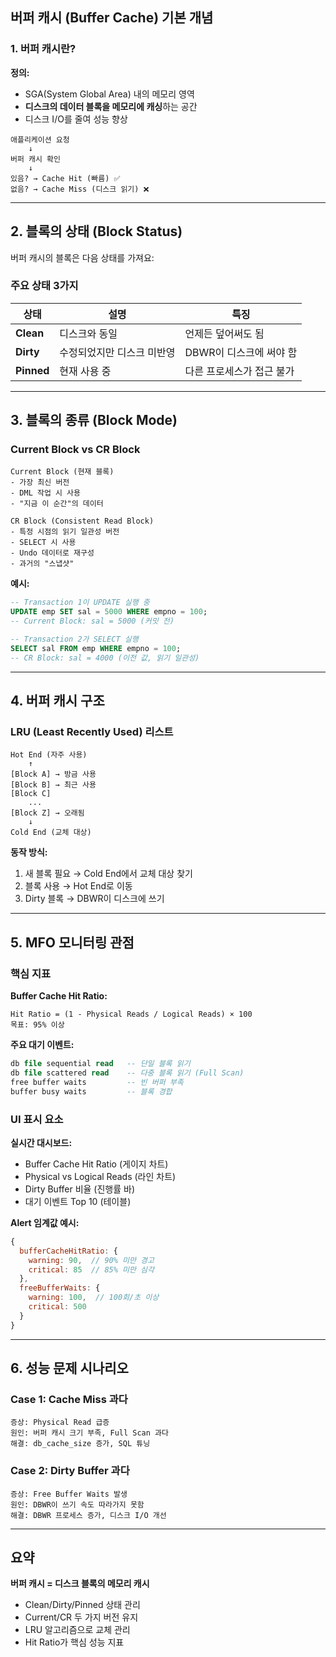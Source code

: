 ## 버퍼 캐시 (Buffer Cache) 기본 개념
### 1. **버퍼 캐시란?**
**정의:**
- SGA(System Global Area) 내의 메모리 영역
- **디스크의 데이터 블록을 메모리에 캐싱**하는 공간
- 디스크 I/O를 줄여 성능 향상

```
애플리케이션 요청
    ↓
버퍼 캐시 확인
    ↓
있음? → Cache Hit (빠름) ✅
없음? → Cache Miss (디스크 읽기) ❌
```

---
## 2. **블록의 상태 (Block Status)**
버퍼 캐시의 블록은 다음 상태를 가져요:
### **주요 상태 3가지**

| 상태         | 설명             | 특징              |
| ---------- | -------------- | --------------- |
| **Clean**  | 디스크와 동일        | 언제든 덮어써도 됨      |
| **Dirty**  | 수정되었지만 디스크 미반영 | DBWR이 디스크에 써야 함 |
| **Pinned** | 현재 사용 중        | 다른 프로세스가 접근 불가  |

---
## 3. **블록의 종류 (Block Mode)**
### **Current Block vs CR Block**
```
Current Block (현재 블록)
- 가장 최신 버전
- DML 작업 시 사용
- "지금 이 순간"의 데이터

CR Block (Consistent Read Block)
- 특정 시점의 읽기 일관성 버전
- SELECT 시 사용
- Undo 데이터로 재구성
- 과거의 "스냅샷"
```

**예시:**
```sql
-- Transaction 1이 UPDATE 실행 중
UPDATE emp SET sal = 5000 WHERE empno = 100;
-- Current Block: sal = 5000 (커밋 전)

-- Transaction 2가 SELECT 실행
SELECT sal FROM emp WHERE empno = 100;
-- CR Block: sal = 4000 (이전 값, 읽기 일관성)
```

---
## 4. **버퍼 캐시 구조**
### **LRU (Least Recently Used) 리스트**
```
Hot End (자주 사용)
    ↑
[Block A] → 방금 사용
[Block B] → 최근 사용
[Block C]
    ...
[Block Z] → 오래됨
    ↓
Cold End (교체 대상)
```

**동작 방식:**
1. 새 블록 필요 → Cold End에서 교체 대상 찾기
2. 블록 사용 → Hot End로 이동
3. Dirty 블록 → DBWR이 디스크에 쓰기

---

## 5. **MFO 모니터링 관점**
### **핵심 지표**
**Buffer Cache Hit Ratio:**
```
Hit Ratio = (1 - Physical Reads / Logical Reads) × 100
목표: 95% 이상
```

**주요 대기 이벤트:**
```sql
db file sequential read   -- 단일 블록 읽기
db file scattered read    -- 다중 블록 읽기 (Full Scan)
free buffer waits         -- 빈 버퍼 부족
buffer busy waits         -- 블록 경합
```
### **UI 표시 요소**
**실시간 대시보드:**
- Buffer Cache Hit Ratio (게이지 차트)
- Physical vs Logical Reads (라인 차트)
- Dirty Buffer 비율 (진행률 바)
- 대기 이벤트 Top 10 (테이블)

**Alert 임계값 예시:**
```javascript
{
  bufferCacheHitRatio: { 
    warning: 90,  // 90% 미만 경고
    critical: 85  // 85% 미만 심각
  },
  freeBufferWaits: {
    warning: 100,  // 100회/초 이상
    critical: 500
  }
}
```

---

## 6. **성능 문제 시나리오**
### **Case 1: Cache Miss 과다**
```
증상: Physical Read 급증
원인: 버퍼 캐시 크기 부족, Full Scan 과다
해결: db_cache_size 증가, SQL 튜닝
```

### **Case 2: Dirty Buffer 과다**
```
증상: Free Buffer Waits 발생
원인: DBWR이 쓰기 속도 따라가지 못함
해결: DBWR 프로세스 증가, 디스크 I/O 개선
```

---

## 요약
**버퍼 캐시 = 디스크 블록의 메모리 캐시**
- Clean/Dirty/Pinned 상태 관리
- Current/CR 두 가지 버전 유지
- LRU 알고리즘으로 교체 관리
- Hit Ratio가 핵심 성능 지표